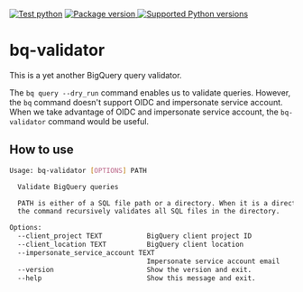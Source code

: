 [![Test python](https://github.com/yu-iskw/bq-validator/actions/workflows/test.yml/badge.svg)](https://github.com/yu-iskw/bq-validator/actions/workflows/test.yml)
<a href="https://pypi.org/project/bq-validator" target="_blank">
    <img src="https://img.shields.io/pypi/v/bq-validator?color=%2334D058&label=pypi%20package" alt="Package version">
</a>
<a href="https://pypi.org/project/bq-validator" target="_blank">
    <img src="https://img.shields.io/pypi/pyversions/bq-validator.svg?color=%2334D058" alt="Supported Python versions">
</a>


# bq-validator
This is a yet another BigQuery query validator.

The `bq query --dry_run` command enables us to validate queries.
However, the `bq` command doesn't support OIDC and impersonate service account.
When we take advantage of OIDC and impersonate service account, the `bq-validator` command would be useful.

## How to use

```bash
Usage: bq-validator [OPTIONS] PATH

  Validate BigQuery queries

  PATH is either of a SQL file path or a directory. When it is a directory,
  the command recursively validates all SQL files in the directory.

Options:
  --client_project TEXT           BigQuery client project ID
  --client_location TEXT          BigQuery client location
  --impersonate_service_account TEXT
                                  Impersonate service account email
  --version                       Show the version and exit.
  --help                          Show this message and exit.
```
